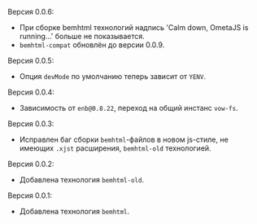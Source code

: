 Версия 0.0.6:
 * При сборке bemhtml технологий надпись 'Calm down, OmetaJS is running...' больше не показывается.
 * `bemhtml-compat` обновлён до версии 0.0.9.

Версия 0.0.5:
 * Опция `devMode` по умолчанию теперь зависит от `YENV`.

Версия 0.0.4:
 * Зависимость от `enb@0.8.22`, переход на общий инстанс `vow-fs`.

Версия 0.0.3:
 * Исправлен баг сборки `bemhtml`-файлов в новом js-стиле, не имеющих `.xjst` расширения, `bemhtml-old` технологией.

Версия 0.0.2:
 * Добавлена технология `bemhtml-old`.

Версия 0.0.1:
 * Добавлена технология `bemhtml`.
